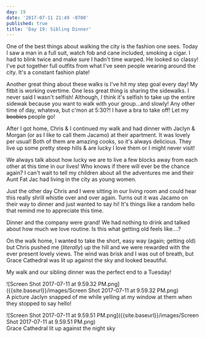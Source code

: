 ```yaml
---
day: 19
date: '2017-07-11 21:49 -0700'
published: true
title: 'Day 19: Sibling Dinner'
---
```

One of the best things about walking the city is the fashion one sees. Today I saw a man in a full suit, watch fob and cane included, smoking a cigar. I had to blink twice and make sure I hadn't time warped. He looked so classy! I've put together full outfits from what I've seen people wearing around the city. It's a constant fashion plate!

Another great thing about these walks is I've hit my step goal every day! My fitbit is working overtime. One less great thing is sharing the sidewalks. I never said I wasn't selfish! Although, _I_ think it's selfish to take up the entire sidewak because you want to walk with your group...and slowly! Any other time of day, whateva, but c'mon at 5:30?! I have a bra to take off! Let my ~~boobies~~ people go!

After I got home, Chris & I continued my walk and had dinner with Jaclyn & Morgan (or as I like to call them Jacamo) at their apartment. It was lovely per usual! Both of them are amazing cooks, so it's always delicious. They live up some pretty steep hills & are lucky I love them or I might never visit! 

We always talk about how lucky we are to live a few blocks away from each other at this time in our lives! Who knows if there will ever be the chance again? I can't wait to tell my children about all the adventures me and their Aunt Fat Jac had living in the city as young women. 

Just the other day Chris and I were sitting in our living room and could hear this really shrill whistle over and over again. Turns out it was Jacamo on their way to dinner and just wanted to say hi! It's things like a random hello that remind me to appreciate this time. 

Dinner and the company were grand! We had nothing to drink and talked about how much we love routine. Is this what getting old feels like....? 

On the walk home, I wanted to take the short, easy way (again; getting old) but Chris pushed me (_literally_) up the hill and we were rewarded with the ever present lovely views. The wind was brisk and I was out of breath, but Grace Cathedral was lit up against the sky and looked beautiful.

My walk and our sibling dinner was the perfect end to a Tuesday! 

![Screen Shot 2017-07-11 at 9.59.32 PM.png]({{site.baseurl}}/images/Screen Shot 2017-07-11 at 9.59.32 PM.png)  
A picture Jaclyn snapped of me while yelling at my window at them when they stopped to say hello! 

![Screen Shot 2017-07-11 at 9.59.51 PM.png]({{site.baseurl}}/images/Screen Shot 2017-07-11 at 9.59.51 PM.png)  
Grace Cathedral lit up against the night sky
